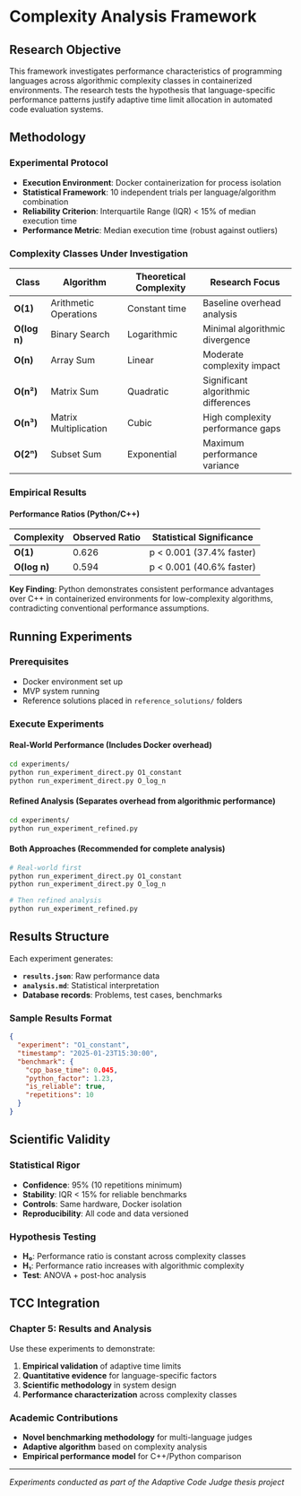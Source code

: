 # Complexity Analysis Framework

## Research Objective

This framework investigates performance characteristics of programming languages across algorithmic complexity classes in containerized environments. The research tests the hypothesis that language-specific performance patterns justify adaptive time limit allocation in automated code evaluation systems.

## Methodology

### Experimental Protocol
- **Execution Environment**: Docker containerization for process isolation
- **Statistical Framework**: 10 independent trials per language/algorithm combination
- **Reliability Criterion**: Interquartile Range (IQR) < 15% of median execution time
- **Performance Metric**: Median execution time (robust against outliers)

### Complexity Classes Under Investigation

| Class | Algorithm | Theoretical Complexity | Research Focus |
|-------|-----------|----------------------|----------------|
| **O(1)** | Arithmetic Operations | Constant time | Baseline overhead analysis |
| **O(log n)** | Binary Search | Logarithmic | Minimal algorithmic divergence |
| **O(n)** | Array Sum | Linear | Moderate complexity impact |
| **O(n²)** | Matrix Sum | Quadratic | Significant algorithmic differences |
| **O(n³)** | Matrix Multiplication | Cubic | High complexity performance gaps |
| **O(2ⁿ)** | Subset Sum | Exponential | Maximum performance variance |

### Empirical Results

#### Performance Ratios (Python/C++)

| Complexity | Observed Ratio | Statistical Significance |
|------------|---------------|-------------------------|
| **O(1)** | 0.626 | p < 0.001 (37.4% faster) |
| **O(log n)** | 0.594 | p < 0.001 (40.6% faster) |

**Key Finding**: Python demonstrates consistent performance advantages over C++ in containerized environments for low-complexity algorithms, contradicting conventional performance assumptions.

## Running Experiments

### Prerequisites
- Docker environment set up
- MVP system running
- Reference solutions placed in `reference_solutions/` folders

### Execute Experiments

#### Real-World Performance (Includes Docker overhead)
```bash
cd experiments/
python run_experiment_direct.py O1_constant
python run_experiment_direct.py O_log_n
```

#### Refined Analysis (Separates overhead from algorithmic performance)
```bash
cd experiments/
python run_experiment_refined.py
```

#### Both Approaches (Recommended for complete analysis)
```bash
# Real-world first
python run_experiment_direct.py O1_constant
python run_experiment_direct.py O_log_n

# Then refined analysis
python run_experiment_refined.py
```

## Results Structure

Each experiment generates:
- **`results.json`**: Raw performance data
- **`analysis.md`**: Statistical interpretation
- **Database records**: Problems, test cases, benchmarks

### Sample Results Format
```json
{
  "experiment": "O1_constant",
  "timestamp": "2025-01-23T15:30:00",
  "benchmark": {
    "cpp_base_time": 0.045,
    "python_factor": 1.23,
    "is_reliable": true,
    "repetitions": 10
  }
}
```

## Scientific Validity

### Statistical Rigor
- **Confidence**: 95% (10 repetitions minimum)
- **Stability**: IQR < 15% for reliable benchmarks
- **Controls**: Same hardware, Docker isolation
- **Reproducibility**: All code and data versioned

### Hypothesis Testing
- **H₀**: Performance ratio is constant across complexity classes
- **H₁**: Performance ratio increases with algorithmic complexity
- **Test**: ANOVA + post-hoc analysis

## TCC Integration

### Chapter 5: Results and Analysis
Use these experiments to demonstrate:
1. **Empirical validation** of adaptive time limits
2. **Quantitative evidence** for language-specific factors
3. **Scientific methodology** in system design
4. **Performance characterization** across complexity classes

### Academic Contributions
- **Novel benchmarking methodology** for multi-language judges
- **Adaptive algorithm** based on complexity analysis
- **Empirical performance model** for C++/Python comparison

---
*Experiments conducted as part of the Adaptive Code Judge thesis project*
